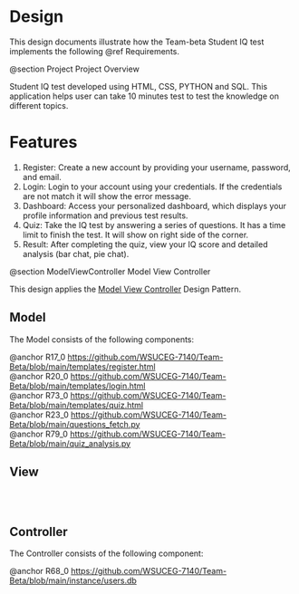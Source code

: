 # Design

This design documents illustrate how the Team-beta Student IQ test implements the following @ref Requirements.

@section Project Project Overview

Student IQ test developed using HTML, CSS, PYTHON and SQL. This application helps user can take 10 minutes test to test the knowledge 
on different topics.

# Features
1. Register: Create a new account by providing your username, password, and email.
2. Login: Login to your account using your credentials. If the credentials are not match it will show the error message.
3. Dashboard: Access your personalized dashboard, which displays your profile information and previous test results.
4. Quiz: Take the IQ test by answering a series of questions. It has a time limit to finish the test. It will show on right side of the corner.
5. Result: After completing the quiz, view your IQ score and detailed analysis (bar chat, pie chat).

@section ModelViewController Model View Controller

This design applies the [Model View Controller](https://en.wikipedia.org/wiki/Model–view–controller) Design Pattern.

## Model

The Model consists of the following components:


@anchor R17_0 https://github.com/WSUCEG-7140/Team-Beta/blob/main/templates/register.html<br>
@anchor R20_0 https://github.com/WSUCEG-7140/Team-Beta/blob/main/templates/login.html<br>
@anchor R73_0 https://github.com/WSUCEG-7140/Team-Beta/blob/main/templates/quiz.html<br>
@anchor R23_0 https://github.com/WSUCEG-7140/Team-Beta/blob/main/questions_fetch.py<br>
@anchor R79_0 https://github.com/WSUCEG-7140/Team-Beta/blob/main/quiz_analysis.py


## View
<br>
<br>

## Controller

The Controller consists of the following component:

@anchor R68_0 https://github.com/WSUCEG-7140/Team-Beta/blob/main/instance/users.db
